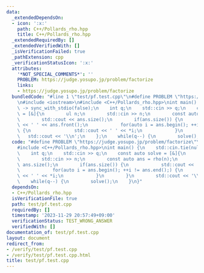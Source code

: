 ```yaml
---
data:
  _extendedDependsOn:
  - icon: ':x:'
    path: C++/Pollards_rho.hpp
    title: C++/Pollards_rho.hpp
  _extendedRequiredBy: []
  _extendedVerifiedWith: []
  _isVerificationFailed: true
  _pathExtension: cpp
  _verificationStatusIcon: ':x:'
  attributes:
    '*NOT_SPECIAL_COMMENTS*': ''
    PROBLEM: https://judge.yosupo.jp/problem/factorize
    links:
    - https://judge.yosupo.jp/problem/factorize
  bundledCode: "#line 1 \"test/pf.test.cpp\"\n#define PROBLEM \"https://judge.yosupo.jp/problem/factorize\"\
    \n#include <iostream>\n#include <C++/Pollards_rho.hpp>\nint main() {\n    std::cin.tie(nullptr)\
    \ -> sync_with_stdio(false);\n    int q;\n    std::cin >> q;\n    const auto solve\
    \ = [&]{\n        ul n;\n        std::cin >> n;\n        const auto ans = rho(n);\n\
    \        std::cout << ans.size();\n        if(ans.size()) {\n            std::cout\
    \ << ' ' << ans.front();\n            for(auto i = ans.begin(); ++i != ans.end();)\
    \ {\n                std::cout << ' ' << *i;\n            }\n        }\n     \
    \   std::cout << '\\n';\n    };\n    while(q--) {\n        solve();\n    }\n}\n"
  code: "#define PROBLEM \"https://judge.yosupo.jp/problem/factorize\"\n#include <iostream>\n\
    #include <C++/Pollards_rho.hpp>\nint main() {\n    std::cin.tie(nullptr) -> sync_with_stdio(false);\n\
    \    int q;\n    std::cin >> q;\n    const auto solve = [&]{\n        ul n;\n\
    \        std::cin >> n;\n        const auto ans = rho(n);\n        std::cout <<\
    \ ans.size();\n        if(ans.size()) {\n            std::cout << ' ' << ans.front();\n\
    \            for(auto i = ans.begin(); ++i != ans.end();) {\n                std::cout\
    \ << ' ' << *i;\n            }\n        }\n        std::cout << '\\n';\n    };\n\
    \    while(q--) {\n        solve();\n    }\n}"
  dependsOn:
  - C++/Pollards_rho.hpp
  isVerificationFile: true
  path: test/pf.test.cpp
  requiredBy: []
  timestamp: '2023-11-29 20:57:49+09:00'
  verificationStatus: TEST_WRONG_ANSWER
  verifiedWith: []
documentation_of: test/pf.test.cpp
layout: document
redirect_from:
- /verify/test/pf.test.cpp
- /verify/test/pf.test.cpp.html
title: test/pf.test.cpp
---
```

